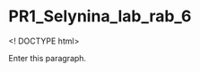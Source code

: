 # PR1_Selynina_lab_rab_6
<! DOCTYPE html>
<html>
<head>
<script src="http://code.jquery.com/jquery-latest.js">
</script>
<script>
$(document).ready(function () 
{
$("#img").mouseenter(function () 
{
$( '#img').hide(); 
});
});
</script>
</head>
<body>
<p id="img">Enter this paragraph.</p>
</body>
</html>
